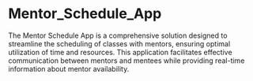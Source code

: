 # Mentor_Schedule_App
The Mentor Schedule App is a comprehensive solution designed to streamline the scheduling of classes with mentors, ensuring optimal utilization of time and resources. This application facilitates effective communication between mentors and mentees while providing real-time information about mentor availability.
